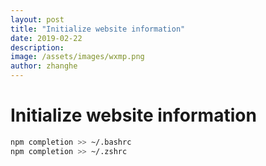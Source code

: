 ```yaml
---
layout: post
title: "Initialize website information"
date: 2019-02-22
description: 
image: /assets/images/wxmp.png
author: zhanghe
---
```

# Initialize website information

```bash
npm completion >> ~/.bashrc
npm completion >> ~/.zshrc
```